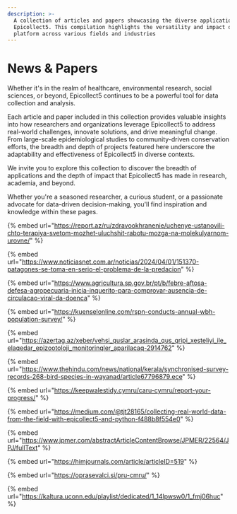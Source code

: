 ```yaml
---
description: >-
  A collection of articles and papers showcasing the diverse applications of
  Epicollect5. This compilation highlights the versatility and impact of our
  platform across various fields and industries
---
```


# News & Papers

Whether it's in the realm of healthcare, environmental research, social sciences, or beyond, Epicollect5 continues to be a powerful tool for data collection and analysis.

Each article and paper included in this collection provides valuable insights into how researchers and organizations leverage Epicollect5 to address real-world challenges, innovate solutions, and drive meaningful change. From large-scale epidemiological studies to community-driven conservation efforts, the breadth and depth of projects featured here underscore the adaptability and effectiveness of Epicollect5 in diverse contexts.

We invite you to explore this collection to discover the breadth of applications and the depth of impact that Epicollect5 has made in research, academia, and beyond.&#x20;

Whether you're a seasoned researcher, a curious student, or a passionate advocate for data-driven decision-making, you'll find inspiration and knowledge within these pages.

{% embed url="https://report.az/ru/zdravookhranenie/uchenye-ustanovili-chto-terapiya-svetom-mozhet-uluchshit-rabotu-mozga-na-molekulyarnom-urovne/" %}

{% embed url="https://www.noticiasnet.com.ar/noticias/2024/04/01/151370-patagones-se-toma-en-serio-el-problema-de-la-predacion" %}

{% embed url="https://www.agricultura.sp.gov.br/pt/b/febre-aftosa-defesa-agropecuaria-inicia-inquerito-para-comprovar-ausencia-de-circulacao-viral-da-doenca" %}

{% embed url="https://kuenselonline.com/rspn-conducts-annual-wbh-population-survey/" %}

{% embed url="https://azertag.az/xeber/vehsi_quslar_arasinda_qus_qripi_xesteliyi_ile_elaqedar_epizootoloji_monitorinqler_aparilacaq-2914762" %}

{% embed url="https://www.thehindu.com/news/national/kerala/synchronised-survey-records-268-bird-species-in-wayanad/article67796879.ece" %}

{% embed url="https://keepwalestidy.cymru/caru-cymru/report-your-progress/" %}

{% embed url="https://medium.com/@tjt28165/collecting-real-world-data-from-the-field-with-epicollect5-and-python-f488b8f554e0" %}

{% embed url="https://www.jpmer.com/abstractArticleContentBrowse/JPMER/22564/JPJ/fullText" %}

{% embed url="https://himjournals.com/article/articleID=519" %}

{% embed url="https://oprasevalci.si/pru-cmru/" %}

{% embed url="https://kaltura.uconn.edu/playlist/dedicated/1_14lpwsw0/1_fmj06huc" %}

